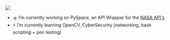 <section id="badges">
  <img src="https://img.shields.io/badge/Discord-purple?logo=discord&logoColor=white" href="discord.com">
</section>

* 🛸 I’m currently working on PySpace, an API Wrapper for the <a href="api.nasa.gov">NASA API's</a>
* ⚡ I’m currently learning OpenCV, CyberSecurity (networking, bash scripting + pen testing) 
